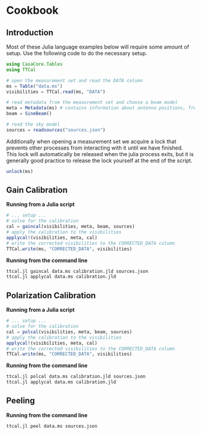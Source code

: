 
<a id='Cookbook-1'></a>

# Cookbook


<a id='Introduction-1'></a>

## Introduction


Most of these Julia language examples below will require some amount of setup. Use the following code to do the necessary setup.


```julia
using CasaCore.Tables
using TTCal

# open the measurement set and read the DATA column
ms = Table("data.ms")
visibilities = TTCal.read(ms, "DATA")

# read metadata from the measurement set and choose a beam model
meta = Metadata(ms) # contains information about antenna positions, frequency channels, etc.
beam = SineBeam()

# read the sky model
sources = readsources("sources.json")
```


Additionally when opening a measurement set we acquire a lock that prevents other processes from interacting with it until we have finished. This lock will automatically be released when the julia process exits, but it is generally good practice to release the lock yourself at the end of the script.


```julia
unlock(ms)
```


<a id='Gain-Calibration-1'></a>

## Gain Calibration


**Running from a Julia script**


```julia
# ... setup ...
# solve for the calibration
cal = gaincal(visibilities, meta, beam, sources)
# apply the calibration to the visibilities
applycal!(visibilities, meta, cal)
# write the corrected visibilities to the CORRECTED_DATA column
TTCal.write(ms, "CORRECTED_DATA", visibilities)
```


**Running from the command line**


```sh
ttcal.jl gaincal data.ms calibration.jld sources.json
ttcal.jl applycal data.ms calibration.jld
```


<a id='Polarization-Calibration-1'></a>

## Polarization Calibration


**Running from a Julia script**


```julia
# ... setup ...
# solve for the calibration
cal = polcal(visibilities, meta, beam, sources)
# apply the calibration to the visibilities
applycal!(visibilities, meta, cal)
# write the corrected visibilities to the CORRECTED_DATA column
TTCal.write(ms, "CORRECTED_DATA", visibilities)
```


**Running from the command line**


```sh
ttcal.jl polcal data.ms calibration.jld sources.json
ttcal.jl applycal data.ms calibration.jld
```


<a id='Peeling-1'></a>

## Peeling


**Running from the command line**


```sh
ttcal.jl peel data.ms sources.json
```


